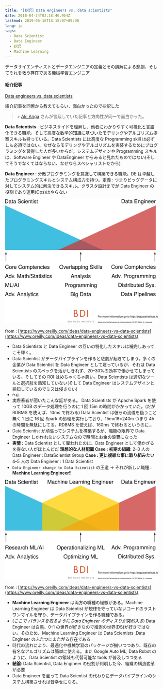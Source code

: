 ```yaml
---
title: "[抄訳] Data engineers vs. data scientists"
date: 2018-04-24T02:18:46.954Z
lastmod: 2019-06-16T18:18:07+09:00
lang: ja
tags:
  - Data Scientist
  - Data Engineer
  - 抄訳
  - Machine Learning
---
```


データサイエンティストとデータエンジニアの定義とその誤解による悲劇、そしてそれを救う存在である機械学習エンジニア

#### 紹介記事

[Data engineers vs. data scientists](https://www.oreilly.com/ideas/data-engineers-vs-data-scientists)

紹介記事を同僚から教えてもらい、面白かったので抄訳した

> [](https://twitter.com/chezou/status/980349709339394048) > [Aki Ariga](https://medium.com/u/d2572dc96c55) さんが言及していた記事と方向性が同一で面白かった。

**Data Scientists** : ビジネスサイドを理解し、他者にわかりやすく可視化と言語化できる職能。そして高度な数学的知識に基づいたモデリングやアルゴリズム提案スキルも持っている。Data Scientists には高度な Programming skill は必ずしも必須ではない、なぜならモデリングやアルゴリズムを実装するためにプログラミングを習得した人が多いからだ。システムデザインや Programming スキルは、Software Engineer や DataEngineer からみると見れたものではない(そしてそうでなくてはならない、なぜならスペシャリストだから)

**Data Engineer** : 分散プログラミングを意識して構築できる職能。DE は卓越したプログラミングスキルとシステム構成力を持つ。定義 : つまりビッグデータに対してシステム的に解決できるスキル。クラスタ設計までが Data Engineer の役割であり運用(Ops)はやらない

![image](/posts/2018-04-24_抄訳-data-engineers-vs.-data-scientists/images/1.png)

from : [https://www.oreilly.com/ideas/data-engineers-vs-data-scientists](https://www.oreilly.com/ideas/data-engineers-vs-data-scientists)

- Data Scientists と Data Engineer の互いの特化したスキルは補完しあってこそ輝く。
- Data Scientist がデータパイプラインを作ると悲劇が起きてしまう。多くの企業が Data Scientist を Data Engineer として雇っているが、それは Data Scientists のスペックを活かしきれず、20–30%の効率で働かせてしまっている。そしてその ROI はめちゃくちゃ悪い。Data Scientists は適切なツールと選択肢を熟知していない(そして Data Engineer はシステムデザインと熟知しているのでミスは侵さない)
- e.g.
- 実際著者が聞いたこんな話がある。 Data Scientists が Apache Spark を使って 10GB のデータ処理を行うのに 1 回 15m の時間がかかっていた。(だが RDBMS を使えば、10ms で終わる) Data Scientist は彼らの流儀を疑うこと無く 1 日に 16 回 Spark の処理を実行しており、15mx16=240m つまり 4h の時間を無駄にしてる。RDBMS を使えば、160ms で終わるというのに…
- Data Scientist が頑張ってシステムを構築するが、職能の限界で Data Engineer しか作れないシステムなので時間とお金の浪費になった
- **実情 :** Data Scientist として雇われたのに、Data Engineer として働かざるを得ない人がほとんどだ
  **理想的な人材配置
  Case : 初期の組織**: 2–3 人の Data Engineer : DataScientist Group
  **Case : 更に複雑な事に取り組みたい** 4–5 人の Data Engineer : 1 Data Scientist
- `Data Engineer change to Data Scientist` の王道 → それが新しい職種 : **Machine Learning Engineer**!!

![image](/posts/2018-04-24_抄訳-data-engineers-vs.-data-scientists/images/2.png)

from : [https://www.oreilly.com/ideas/data-engineers-vs-data-scientists](https://www.oreilly.com/ideas/data-engineers-vs-data-scientists)

- **Machine Learning Engineer** は両方の職種の経験がある。Machine Learning Engineer は Data Scientist が規律を守っていないコードのラストワンマイルを守り、データパイプラインを作る職種である。
- (_ここで バランスを取るように Data Engineer のディスりが突然入る_) Data Engineer は白黒、0–1 の世界が好きなので推測の世界(DS)が好きではない。そのため、Machine Learning Engineer は Data Scientists ,Data Engineer のふたつにまたがる存在である
- 時代の流れにより、最適化や機械学習のパッケージが揃いつつあり、既存の有名なアルゴリズムは簡単に使える。また Google Auto ML, Data Robot のように、Data Scientist の領域も代替可能な tools が普及しつつある
- **結論**: Data Scientist, Data Engineer の役割が判明した今、組織の構造変革が必要
- Data Engineer を雇って Data Scientist の代わりにデータパイプラインのシステム構築させれば皆幸せになる。

